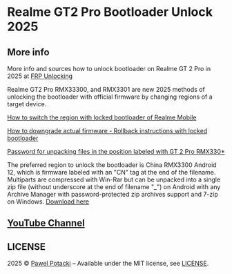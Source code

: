 # Realme GT2 Pro Bootloader Unlock 2025

## More info

More info and sources how to unlock bootloader on Realme GT 2 Pro in 2025 at [FRP Unlocking](https://frpunlocking.com)

Realme GT2 Pro RMX33300, and RMX3301 are new 2025 methods of unlocking the bootloader with official firmware by changing regions of a target device.

[How to switch the region with locked bootloader of Realme Mobile](https://frpunlocking.com/change-the-region-of-a-realme-device-with-locked-bootloader/)

[How to downgrade actual firmware - Rollback instructions with locked bootloader](https://frpunlocking.com/rollback-realme-phone-via-rollback-package/)

[Password for unpacking files in the position labeled with GT 2 Pro RMX330*](https://frpunlocking.com/diy-unlock/realme-bootloader-unlock/)

The preferred region to unlock the bootloader is China RMX3300 Android 12, which is firmware labeled with an "CN" tag at the end of the filename.  Multiparts are compressed with Win-Rar but can be unpacked into a single zip file (without underscore at the end of filename "_") on Android with any Archive Manager with password-protected zip archives support and 7-zip on Windows. [Download here](https://github.com/frpunlocking-com/realme-gt2-pro-bootloader-unlock-sources/releases/tag/1.0-2025-BL)

## [YouTube Channel](https://www.youtube.com/@FRPUnlocking_com)

## LICENSE

2025 &copy; [Pawel Potacki](https://potacki.com) &ndash; Available under the MIT license, see [LICENSE](LICENSE).

